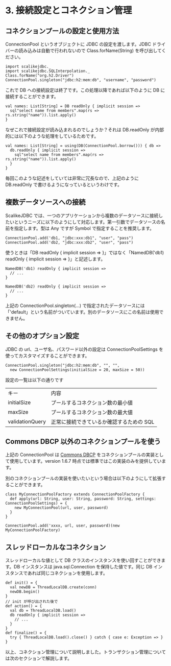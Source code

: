 # 3. 接続設定とコネクション管理

## コネクションプールの設定と使用方法

ConnectionPool というオブジェクトに JDBC の設定を渡します。JDBC ドライバーの読み込みは自動で行われないので Class.forName(String) を呼び出してください。

    import scalikejdbc._
    import scalikejdbc.SQLInterpolation._
    Class.forName("org.h2.Driver")
    ConnectionPool.singleton("jdbc:h2:mem:db", "username", "password")

これで DB への接続設定は終了です。この処理以降であれば以下のように DB に接続することができます。

    val names: List[String] = DB readOnly { implicit session =>
      sql"select name from members".map(rs => rs.string("name")).list.apply()
    }

なぜこれで接続設定が読み込まれるのでしょうか？それは DB.readOnly が内部的には以下のような処理をしているためです。

    val names: List[String] = using(DB(ConnectionPool.borrow())) { db => 
      db.readOnly { implicit session => 
        sql"select name from members".map(rs => rs.string("name")).list.apply()
      }
    }

毎回このような記述をしていては非常に冗長なので、上記のように DB.readOnly で書けるようになっているというわけです。

## 複数データソースへの接続

ScalikeJDBC では、一つのアプリケーションから複数のデータソースに接続したいというニーズに以下のようにして対応します。第一引数でデータソースの名前を指定します。型は Any ですが Symbol で指定することを推奨します。

    ConnectionPool.add('db1, "jdbc:xxx:db1", "user", "pass")
    ConnectionPool.add('db2, "jdbc:xxx:db2", "user", "pass")

使うときは「DB readOnly { implicit session => }」ではなく「NamedDB('db1) readOnly { implicit session => }」と記述します。

    NamedDB('db1) readOnly { implicit session =>
      // ...
    }
    
    NamedDB('db2) readOnly { implicit session =>
      // ...
    }

上記の ConnectionPool.singleton(...) で指定されたデータソースには「'default」という名前がついています。別のデータソースにこの名前は使用できません。


## その他のオプション設定

JDBC の url、ユーザ名、パスワード以外の設定は ConnectionPoolSettings を使ってカスタマイズすることができます。

    ConnectionPool.singleton("jdbc:h2:mem:db", "", "", 
      new ConnectionPoolSettings(initialSize = 20, maxSize = 50))

設定の一覧は以下の通りです

<table>
<tr>
<td>キー</td><td>内容</td>
</tr>
<tr>
<td>initialSize</td><td>プールするコネクション数の最小値</td>
</tr>
<tr>
<td>maxSize</td><td>プールするコネクション数の最大値</td>
</tr>
<tr>
<td>validationQuery</td><td>正常に接続できているか確認するための SQL</td>
</tr>
</table>


## Commons DBCP 以外のコネクションプールを使う

上記の ConnectionPool は [Commons DBCP](http://commons.apache.org/dbcp/) をコネクションプールの実装として使用しています。version 1.6.7 時点では標準ではこの実装のみを提供しています。

別のコネクションプールの実装を使いたいという場合は以下のようにして拡張することができます。

    class MyConnectionPoolFactory extends ConnectionPoolFactory {
      def apply(url: String, user: String, password: String, settings: ConnectionPoolSettings) = {
        new MyConnectionPool(url, user, password)
      }
    }
    
    ConnectionPool.add('xxxx, url, user, password)(new MyConnectionPoolFactory)


## スレッドローカルなコネクション

スレッドローカルな値として DB クラスのインスタンスを使い回すことができます。DB インスタンスは java.sql.Connection を保持した値です。同じ DB インスタンスであれば同じコネクションを使用します。

    def init() = {
      val newDB = ThreadLocalDB.create(conn)
      newDB.begin()
    }
    // init が呼び出された後で
    def action() = {
      val db = ThreadLocalDB.load()
      db readOnly { implicit session =>
        // ...
      }
    }
    def finalize() = {
      try { ThreadLocalDB.load().close() } catch { case e: Exception => }
    }

以上、コネクション管理について説明しました。トランザクション管理については次のセクションで解説します。


